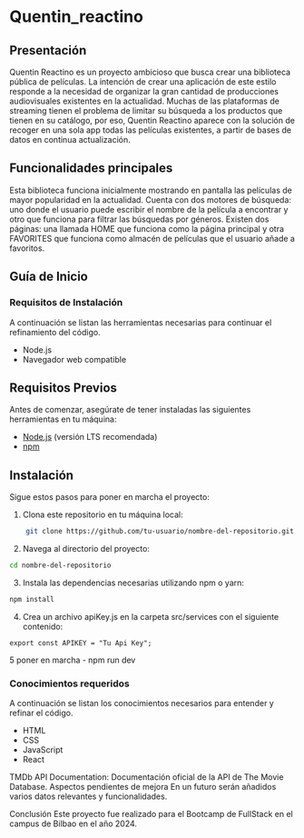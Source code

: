 # Quentin_reactino


## Presentación
Quentin Reactino es un proyecto ambicioso que busca crear una biblioteca pública de películas. La intención de crear una aplicación de este estilo responde a la necesidad de organizar la gran cantidad de producciones audiovisuales existentes en la actualidad. Muchas de las plataformas de streaming tienen el problema de limitar su búsqueda a los productos que tienen en su catálogo, por eso, Quentin Reactino aparece con la solución de recoger en una sola app todas las películas existentes, a partir de bases de datos en continua actualización.

## Funcionalidades principales
Esta biblioteca funciona inicialmente mostrando en pantalla las películas de mayor popularidad en la actualidad. Cuenta con dos motores de búsqueda: uno donde el usuario puede escribir el nombre de la película a encontrar y otro que funciona para filtrar las búsquedas por géneros. Existen dos páginas: una llamada HOME que funciona como la página principal y otra FAVORITES que funciona como almacén de películas que el usuario añade a favoritos.

## Guía de Inicio

### Requisitos de Instalación
A continuación se listan las herramientas necesarias para continuar el refinamiento del código.

- Node.js
- Navegador web compatible

## Requisitos Previos

Antes de comenzar, asegúrate de tener instaladas las siguientes herramientas en tu máquina:

- [Node.js](https://nodejs.org/) (versión LTS recomendada)
- [npm](https://www.npmjs.com/)

## Instalación

Sigue estos pasos para poner en marcha el proyecto:

1. Clona este repositorio en tu máquina local:

```bash
    git clone https://github.com/tu-usuario/nombre-del-repositorio.git
```

2. Navega al directorio del proyecto:
```bash
cd nombre-del-repositorio
```
3. Instala las dependencias necesarias utilizando npm o yarn:
```bash
npm install
```
4. Crea un archivo apiKey.js en la carpeta src/services con el siguiente contenido:
```
export const APIKEY = "Tu Api Key";
```
5 poner en marcha - npm run dev

### Conocimientos requeridos
A continuación se listan los conocimientos necesarios para entender y refinar el código.

- HTML
- CSS
- JavaScript
- React

TMDb API Documentation: Documentación oficial de la API de The Movie Database.
Aspectos pendientes de mejora
En un futuro serán añadidos varios datos relevantes y funcionalidades.


Conclusión
Este proyecto fue realizado para el Bootcamp de FullStack en el campus de Bilbao en el año 2024.